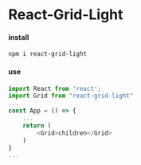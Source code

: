 # React-Grid-Light
#### install
```
npm i react-grid-light
```
#### use
```js
import React from 'react';
import Grid from "react-grid-light"
...
const App = () => {
    ...
    return (
        <Grid>children</Grid>
    )
}
...
```

